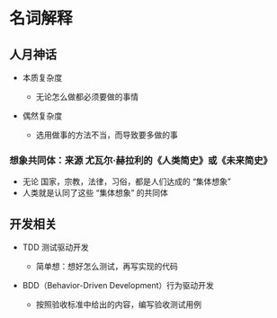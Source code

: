 # 名词解释

## 人月神话
- 本质复杂度
  - 无论怎么做都必须要做的事情

- 偶然复杂度
  - 选用做事的方法不当，而导致要多做的事

### 想象共同体：来源 尤瓦尔·赫拉利的《人类简史》或《未来简史》
- 无论 国家，宗教，法律，习俗，都是人们达成的 “集体想象”
- 人类就是认同了这些 “集体想象” 的共同体

## 开发相关
- TDD 测试驱动开发
  - 简单想：想好怎么测试，再写实现的代码

- BDD（Behavior-Driven Development）行为驱动开发
  - 按照验收标准中给出的内容，编写验收测试用例
